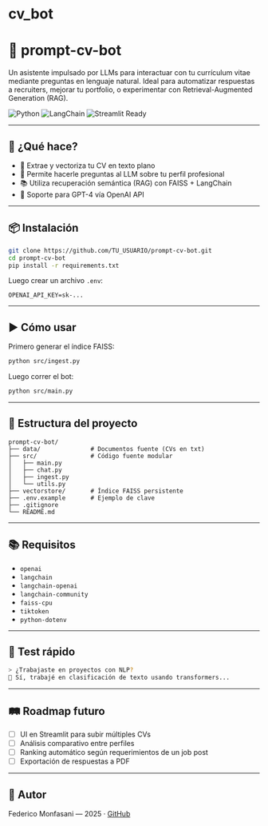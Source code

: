 # cv_bot
# 🤖 prompt-cv-bot

Un asistente impulsado por LLMs para interactuar con tu currículum vitae mediante preguntas en lenguaje natural. Ideal para automatizar respuestas a recruiters, mejorar tu portfolio, o experimentar con Retrieval-Augmented Generation (RAG).

![Python](https://img.shields.io/badge/python-3.11-blue)
![LangChain](https://img.shields.io/badge/langchain-%F0%9F%A4%96-blue)
![Streamlit Ready](https://img.shields.io/badge/ui-ready-green)

---

## 🚀 ¿Qué hace?

- 🧠 Extrae y vectoriza tu CV en texto plano
- 🔎 Permite hacerle preguntas al LLM sobre tu perfil profesional
- 📚 Utiliza recuperación semántica (RAG) con FAISS + LangChain
- 💬 Soporte para GPT-4 vía OpenAI API

---

## 📦 Instalación

```bash
git clone https://github.com/TU_USUARIO/prompt-cv-bot.git
cd prompt-cv-bot
pip install -r requirements.txt
```

Luego crear un archivo `.env`:

```env
OPENAI_API_KEY=sk-...
```

---

## ▶ Cómo usar

Primero generar el índice FAISS:

```bash
python src/ingest.py
```

Luego correr el bot:

```bash
python src/main.py
```

---

## 📁 Estructura del proyecto

```
prompt-cv-bot/
├── data/              # Documentos fuente (CVs en txt)
├── src/               # Código fuente modular
│   ├── main.py
│   ├── chat.py
│   ├── ingest.py
│   └── utils.py
├── vectorstore/       # Índice FAISS persistente
├── .env.example       # Ejemplo de clave
├── .gitignore
└── README.md
```

---

## 📚 Requisitos

- `openai`
- `langchain`
- `langchain-openai`
- `langchain-community`
- `faiss-cpu`
- `tiktoken`
- `python-dotenv`

---

## 🧪 Test rápido

```bash
> ¿Trabajaste en proyectos con NLP?
🤖 Sí, trabajé en clasificación de texto usando transformers...
```

---

## 🛤 Roadmap futuro

- [ ] UI en Streamlit para subir múltiples CVs
- [ ] Análisis comparativo entre perfiles
- [ ] Ranking automático según requerimientos de un job post
- [ ] Exportación de respuestas a PDF

---

## 👤 Autor

Federico Monfasani — 2025 · [GitHub](https://github.com/fmonfasani)
